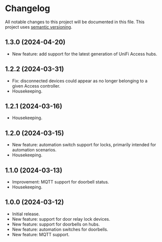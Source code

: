 # Changelog

All notable changes to this project will be documented in this file. This project uses [semantic versioning](https://semver.org/).

## 1.3.0 (2024-04-20)
  * New feature: add support for the latest generation of UniFi Access hubs.

## 1.2.2 (2024-03-31)
  * Fix: disconnected devices could appear as no longer belonging to a given Access controller.
  * Housekeeping.

## 1.2.1 (2024-03-16)
  * Housekeeping.

## 1.2.0 (2024-03-15)
  * New feature: automation switch support for locks, primarily intended for automation scenarios.
  * Housekeeping.

## 1.1.0 (2024-03-13)
  * Improvement: MQTT support for doorbell status.
  * Housekeeping.

## 1.0.0 (2024-03-12)
  * Initial release.
  * New feature: support for door relay lock devices.
  * New feature: support for doorbells on hubs.
  * New feature: automation switches for doorbells.
  * New feature: MQTT support.
